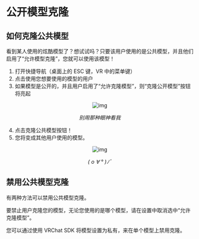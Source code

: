 # 公开模型克隆

## 如何克隆公共模型

看到某人使用的炫酷模型了？想试试吗？只要该用户使用的是公共模型，并且他们启用了“允许模型克隆”，您就可以使用该模型！

1. 打开快捷导航（桌面上的 ESC 键，VR 中的菜单键）
2. 点击使用您想要使用的模型的用户
3. 如果模型是公开的，并且用户启用了“允许克隆模型”，则“克隆公开模型”按钮将亮起

<center>

![img](/docs.vrchat.com/images/public-avatar-cloning-1.png)

*别用那种眼神看我*

</center>

4. 点击克隆公共模型按钮！
5. 您将变成其他用户使用的模型。

<center>

![img](/docs.vrchat.com/images/public-avatar-cloning-2.png)

*( o ∀ ° )ﾉﾞ*

</center>

## 禁用公共模型克隆
有两种方法可以禁用公共模型克隆。

要禁止用户克隆您的模型，无论您使用的是哪个模型，请在设置中取消选中“允许克隆模型”。

您可以通过使用 VRChat SDK 将模型设置为私有，来在单个模型上禁用克隆。
